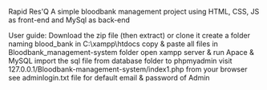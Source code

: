 Rapid Res'Q 
A simple bloodbank management project using HTML, CSS, JS as front-end and MySql as back-end 

User guide:
  Download the zip file (then extract) or clone it
  create a folder naming blood_bank in C:\xampp\htdocs
  copy & paste all files in Bloodbank_management-system folder
  open xampp server & run Apace & MySQL
  import the sql file from database folder to phpmyadmin
  visit 127.0.0.1/Bloodbank-management-system/index1.php from your browser
  see adminlogin.txt file for default email & password of Admin

